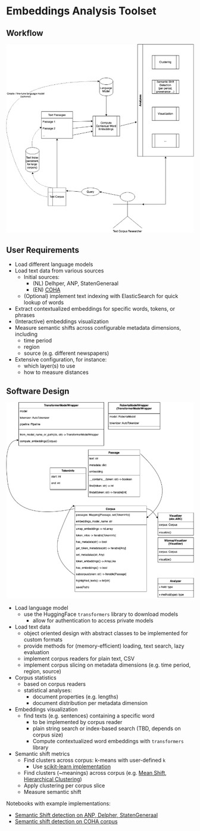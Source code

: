 # Embeddings Analysis Toolset

## Workflow

![The Workflow](tempo-embeddings.png)

## User Requirements

- Load different language models
- Load text data from various sources
  - Initial sources:
    - (NL) Delhper, ANP, StatenGeneraal
    - (EN) [COHA](https://www.english-corpora.org/coha/)
  - (Optional) implement text indexing with ElasticSearch for quick lookup of words
- Extract contextualized embeddings for specific words, tokens, or phrases
- (Interactive) embeddings visualization
- Measure semantic shifts across configurable metadata dimensions, including
  - time period
  - region
  - source (e.g. different newspapers)
- Extensive configuration, for instance:
  - which layer(s) to use
  - how to measure distances

## Software Design

![Architecture](architecture.png)

- Load language model
  - use the HuggingFace `transformers` library to download models
    - allow for authentication to access private models
- Load text data
  - object oriented design with abstract classes to be implemented for custom formats
  - provide methods for (memory-efficient) loading, text search, lazy evaluation
  - implement corpus readers for plain text, CSV
  - implement corpus slicing on metadata dimensions (e.g. time period, region, source)
- Corpus statistics
  - based on corpus readers
  - statistical analyses:
    - document properties (e.g. lengths)
    - document distribution per metadata dimension
- Embeddings visualization
  - find texts (e.g. sentences) containing a specific word
    - to be implemented by corpus reader
    - plain string search or index-based search (TBD, depends on corpus size)
    - Compute contextualized word embeddings with `transformers` library
- Semantic shift metrics
  - Find clusters across corpus: k-means with user-defined `k`
    - Use [scikit-learn implementation](https://scikit-learn.org/stable/modules/clustering.html#k-means)
  - Find clusters (~meanings) across corpus (e.g. [Mean Shift](https://scikit-learn.org/stable/modules/clustering.html#mean-shift), [Hierarchical Clustering](https://scikit-learn.org/stable/modules/clustering.html#hierarchical-clustering))
  - Apply clustering per corpus slice
  - Measure semantic shift

Notebooks with example implementations:

- [Semantic Shift detection on ANP, Delpher, StatenGeneraal](https://github.com/Semantics-of-Sustainability/ContextualLM/blob/8d957fbf5ec3e46316873b7639f9378a24f60f3e/notebooks/SemanticShiftNL.ipynb)
- [Semantic shift detection on COHA corpus](https://github.com/Semantics-of-Sustainability/ContextualLM/blob/8d957fbf5ec3e46316873b7639f9378a24f60f3e/notebooks/SemanticShiftCOHA.ipynb)
